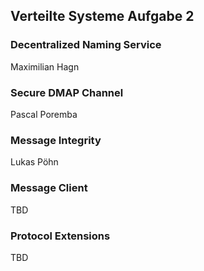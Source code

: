 ## Verteilte Systeme Aufgabe 2

### Decentralized Naming Service
Maximilian Hagn

### Secure DMAP Channel
Pascal Poremba

### Message Integrity
Lukas Pöhn

### Message Client
TBD

### Protocol Extensions
TBD
